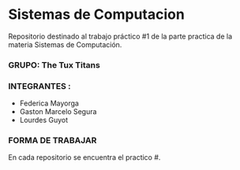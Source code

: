 # Sistemas de Computacion
Repositorio destinado al trabajo práctico #1 de la parte practica de la materia Sistemas de Computación.  
### GRUPO: The Tux Titans
### INTEGRANTES : 
- Federica Mayorga
- Gaston Marcelo Segura
- Lourdes Guyot
### FORMA DE TRABAJAR
En cada repositorio se encuentra el practico #.

